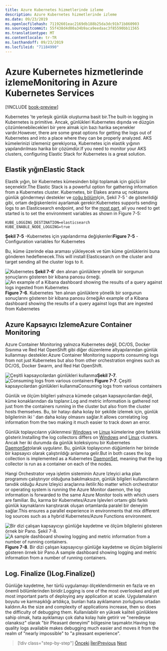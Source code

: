 ```yaml
---
title: Azure Kubernetes hizmetlerinde izleme
description: Azure Kubernetes hizmetlerinde izleme
ms.date: 09/23/2019
ms.openlocfilehash: 71192601eac2169db188b25da3dc91b71b860903
ms.sourcegitcommit: 55f438d4d00a34b9aca9eedaac3f85590bb11565
ms.translationtype: MT
ms.contentlocale: tr-TR
ms.lasthandoff: 09/23/2019
ms.locfileid: "71184990"
---
```

# <a name="monitoring-in-azure-kubernetes-services"></a><span data-ttu-id="0b397-103">Azure Kubernetes hizmetlerinde izleme</span><span class="sxs-lookup"><span data-stu-id="0b397-103">Monitoring in Azure Kubernetes Services</span></span>

[!INCLUDE [book-preview](../../../includes/book-preview.md)]

<span data-ttu-id="0b397-104">Kubernetes 'te yerleşik günlük oluşturma basit bir.</span><span class="sxs-lookup"><span data-stu-id="0b397-104">The built-in logging in Kubernetes is primitive.</span></span> <span data-ttu-id="0b397-105">Ancak, günlükleri Kubernetes dışında ve düzgün çözümlenebilecekleri bir yere almak için bazı harika seçenekler vardır.</span><span class="sxs-lookup"><span data-stu-id="0b397-105">However, there are some great options for getting the logs out of Kubernetes and into a place where they can be properly analyzed.</span></span> <span data-ttu-id="0b397-106">AKS kümelerinizi izlemeniz gerekiyorsa, Kubernetes için elastik yığının yapılandırılması harika bir çözümdür.</span><span class="sxs-lookup"><span data-stu-id="0b397-106">If you need to monitor your AKS clusters, configuring Elastic Stack for Kubernetes is a great solution.</span></span>

## <a name="elastic-stack"></a><span data-ttu-id="0b397-107">Elastik yığın</span><span class="sxs-lookup"><span data-stu-id="0b397-107">Elastic Stack</span></span>

<span data-ttu-id="0b397-108">Elastik yığın, bir Kubernetes kümesinden bilgi toplamak için güçlü bir seçenektir.</span><span class="sxs-lookup"><span data-stu-id="0b397-108">The Elastic Stack is a powerful option for gathering information from a Kubernetes cluster.</span></span> <span data-ttu-id="0b397-109">Kubernetes, bir Elakes arama uç noktasına günlük göndermeyi destekler ve [çoğu bölüm](https://kubernetes.io/docs/tasks/debug-application-cluster/logging-elasticsearch-kibana/)Için, Şekil 7-5 ' de gösterildiği gibi, ortam değişkenlerini ayarlamak gerekir:</span><span class="sxs-lookup"><span data-stu-id="0b397-109">Kubernetes supports sending logs to an Elasticsearch endpoint, and for the [most part](https://kubernetes.io/docs/tasks/debug-application-cluster/logging-elasticsearch-kibana/), all you need to get started is to set the environment variables as shown in Figure 7-5:</span></span>

```kubernetes
KUBE_LOGGING_DESTINATION=elasticsearch
KUBE_ENABLE_NODE_LOGGING=true
```

<span data-ttu-id="0b397-110">**Şekil 7-5** -Kubernetes için yapılandırma değişkenleri</span><span class="sxs-lookup"><span data-stu-id="0b397-110">**Figure 7-5** - Configuration variables for Kubernetes</span></span>

<span data-ttu-id="0b397-111">Bu, küme üzerinde elaa araması yükleyecek ve tüm küme günlüklerini buna gönderen hedeflenecek.</span><span class="sxs-lookup"><span data-stu-id="0b397-111">This will install Elasticsearch on the cluster and target sending all the cluster logs to it.</span></span>

<span data-ttu-id="0b397-112">![Kubernetes](./media/kibana-dashboard.png)
**Şekil 7-6**' den alınan günlüklere yönelik bir sorgunun sonuçlarını gösteren bir kibana panosu örneği.</span><span class="sxs-lookup"><span data-stu-id="0b397-112">![An example of a Kibana dashboard showing the results of a query against logs ingested from Kubernetes](./media/kibana-dashboard.png)
**Figure 7-6**.</span></span> <span data-ttu-id="0b397-113">Kubernetes 'ten alınan günlüklere yönelik bir sorgunun sonuçlarını gösteren bir kibana panosu örneği</span><span class="sxs-lookup"><span data-stu-id="0b397-113">An example of a Kibana dashboard showing the results of a query against logs that are ingested from Kubernetes</span></span>

## <a name="azure-container-monitoring"></a><span data-ttu-id="0b397-114">Azure Kapsayıcı Izleme</span><span class="sxs-lookup"><span data-stu-id="0b397-114">Azure Container Monitoring</span></span>

<span data-ttu-id="0b397-115">Azure Container Monitoring yalnızca Kubernetes değil, DC/OS, Docker Sısınma ve Red Hat OpenShift gibi diğer düzenleme altyapılarından günlük kullanmayı destekler.</span><span class="sxs-lookup"><span data-stu-id="0b397-115">Azure Container Monitoring supports consuming logs from not just Kubernetes but also from other orchestration engines such as DC/OS, Docker Swarm, and Red Hat OpenShift.</span></span>

<span data-ttu-id="0b397-116">![Çeşitli kapsayıcılardan](./media/containers-diagram.png)
günlükleri kullanma**Şekil 7-7**.</span><span class="sxs-lookup"><span data-stu-id="0b397-116">![Consuming logs from various containers](./media/containers-diagram.png)
**Figure 7-7**.</span></span>  <span data-ttu-id="0b397-117">Çeşitli kapsayıcılardan günlükleri kullanma</span><span class="sxs-lookup"><span data-stu-id="0b397-117">Consuming logs from various containers</span></span>

<span data-ttu-id="0b397-118">Günlük ve ölçüm bilgileri yalnızca kümede çalışan kapsayıcılardan değil, küme konaklarından da toplanır.</span><span class="sxs-lookup"><span data-stu-id="0b397-118">Log and metric information is gathered not just from the containers running in the cluster but also from the cluster hosts themselves.</span></span> <span data-ttu-id="0b397-119">Bu, bir hatayı daha kolay bir şekilde izlemek için, günlük bilgilerinin iki ' dan daha kolay olmasını sağlar.</span><span class="sxs-lookup"><span data-stu-id="0b397-119">It allows correlating log information from the two making it much easier to track down an error.</span></span>

<span data-ttu-id="0b397-120">Günlük toplayıcıların yüklenmesi [Windows](https://docs.microsoft.com/azure/azure-monitor/insights/containers#configure-a-log-analytics-windows-agent-for-kubernetes) ve [Linux](https://docs.microsoft.com/azure/azure-monitor/insights/containers#configure-a-log-analytics-linux-agent-for-kubernetes) kümelerine göre farklılık gösterir.</span><span class="sxs-lookup"><span data-stu-id="0b397-120">Installing the log collectors differs on [Windows](https://docs.microsoft.com/azure/azure-monitor/insights/containers#configure-a-log-analytics-windows-agent-for-kubernetes) and [Linux](https://docs.microsoft.com/azure/azure-monitor/insights/containers#configure-a-log-analytics-linux-agent-for-kubernetes) clusters.</span></span> <span data-ttu-id="0b397-121">Ancak her iki durumda da günlük koleksiyonu bir Kubernetes [DaemonSet](https://kubernetes.io/docs/concepts/workloads/controllers/daemonset/)olarak uygulanır. Bu, günlük toplayıcının düğümlerin her birinde bir kapsayıcı olarak çalıştırıldığı anlamına gelir.</span><span class="sxs-lookup"><span data-stu-id="0b397-121">But in both cases the log collection is implemented as a Kubernetes [DaemonSet](https://kubernetes.io/docs/concepts/workloads/controllers/daemonset/), meaning that the log collector is run as a container on each of the nodes.</span></span>

<span data-ttu-id="0b397-122">Hangi Orchestrator veya işletim sisteminin Azure Izleyici arka plan programını çalıştırıyor olduğuna bakılmaksızın, günlük bilgileri kullanıcıların tanıdık olduğu Azure Izleyici araçlarına iletilir.</span><span class="sxs-lookup"><span data-stu-id="0b397-122">No matter which orchestrator or operating system is running the Azure Monitor daemon, the log information is forwarded to the same Azure Monitor tools with which users are familiar.</span></span> <span data-ttu-id="0b397-123">Bu, karma bir Kubernetes/Azure Işlevleri ortamı gibi farklı günlük kaynaklarını karıştırarak oluşan ortamlarda paralel bir deneyim sağlar.</span><span class="sxs-lookup"><span data-stu-id="0b397-123">This ensures a parallel experience in environments that mix different log sources such as a hybrid Kubernetes/Azure Functions environment.</span></span>

<span data-ttu-id="0b397-124">![Bir dizi çalışan kapsayıcıyı günlüğe kaydetme ve ölçüm bilgilerini gösteren örnek bir Pano. **Şekil 7-8**. ](./media/containers-dashboard.png)
</span><span class="sxs-lookup"><span data-stu-id="0b397-124">![A sample dashboard showing logging and metric information from a number of running containers.](./media/containers-dashboard.png)
**Figure 7-8**.</span></span> <span data-ttu-id="0b397-125">Bir dizi çalışan kapsayıcıyı günlüğe kaydetme ve ölçüm bilgilerini gösteren örnek bir Pano.</span><span class="sxs-lookup"><span data-stu-id="0b397-125">A sample dashboard showing logging and metric information from a number of running containers.</span></span>

## <a name="logfinalize"></a><span data-ttu-id="0b397-126">Log. Finalize ()</span><span class="sxs-lookup"><span data-stu-id="0b397-126">Log.Finalize()</span></span>

<span data-ttu-id="0b397-127">Günlüğe kaydetme, her türlü uygulamayı ölçeklendirmenin en fazla ve en önemli bölümlerinden biridir.</span><span class="sxs-lookup"><span data-stu-id="0b397-127">Logging is one of the most overlooked and yet most important parts of deploying any application at scale.</span></span> <span data-ttu-id="0b397-128">Uygulamaların boyutu ve karmaşıklığı artdıkça, bunları hata ayıklamanın zorluğunu ortadan kaldırın.</span><span class="sxs-lookup"><span data-stu-id="0b397-128">As the size and complexity of applications increase, then so does the difficulty of debugging them.</span></span> <span data-ttu-id="0b397-129">Kullanılabilir en yüksek kaliteli günlüklere sahip olmak, hata ayıklamayı çok daha kolay hale getirir ve "neredeyse olanaksız" olarak "bir Pleasant deneyimi" bölgesine taşımaktır.</span><span class="sxs-lookup"><span data-stu-id="0b397-129">Having top quality logs available makes debugging much easier and moves it from the realm of "nearly impossible" to "a pleasant experience".</span></span>

>[!div class="step-by-step"]
><span data-ttu-id="0b397-130">[Önceki](logging-with-elastic-stack.md)
>[İleri](azure-monitor.md)</span><span class="sxs-lookup"><span data-stu-id="0b397-130">[Previous](logging-with-elastic-stack.md)
[Next](azure-monitor.md)</span></span>
